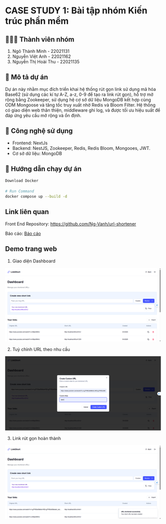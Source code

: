 # CASE STUDY 1: Bài tập nhóm Kiến trúc phần mềm

## 🧑‍🤝‍🧑 Thành viên nhóm

1. Ngô Thành Minh - 22021131 
2. Nguyễn Việt Anh - 22021162
3. Nguyễn Thị Hoài Thu - 22021135

## 📌 Mô tả dự án

Dự án này nhằm mục đích triển khai hệ thống rút gọn link sử dụng mã hóa Base62 (sử dụng các kí tự A-Z, a-z, 0-9 để tạo ra link rút gọn), hỗ trợ mở rộng bằng Zookeeper, sử dụng hệ cơ sở dữ liệu MongoDB kết hợp cùng ODM Mongoose và tăng tốc truy xuất nhờ Redis và Bloom Filter. Hệ thống có giao diện web thân thiện, middleware ghi log, và được tối ưu hiệu suất để đáp ứng yêu cầu mở rộng và ổn định.

## 🚀 Công nghệ sử dụng

- Frontend: NextJs
- Backend: NestJS, Zookeeper, Redis, Redis Bloom, Mongooes, JWT.
- Cơ sở dữ liệu: MongoDB

## 📝 Hướng dẫn chạy dự án

```bash
Download Docker

# Run Command
docker compose up --build -d

```

## Link liên quan

Front End Repository: https://github.com/Ng-Vanh/url-shortener

Báo cáo: [Báo cáo](https://drive.google.com/file/d/1lQ2i6yCbkzinb4crpFuIkFeWHLt4qOhx/view)

## Demo trang web
1. Giao diện Dashboard

![Dashboard](./images/screen_short_1.png)

2. Tuỳ chỉnh URL theo nhu cầu

![Customize](./images/screen_short_2.png)

3. Link rút gọn hoàn thành

![Done](./images/screen_short_3.png)



